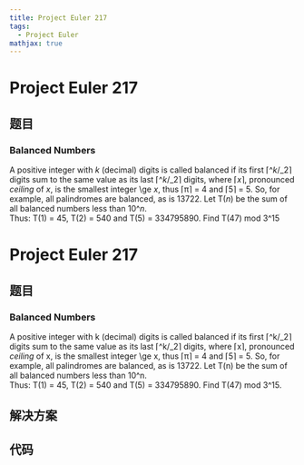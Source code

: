 ```yaml
---
title: Project Euler 217
tags:
  - Project Euler
mathjax: true
---
```

<escape><!-- more --></escape>
    
# Project Euler 217
## 题目
### Balanced Numbers


A positive integer with <var>k</var> (decimal) digits is called balanced if its first ⌈^<var>k</var>/_2⌉ digits sum to the same value as its last ⌈^<var>k</var>/_2⌉ digits, where ⌈<var>x</var>⌉, pronounced <span style="font-style:italic;">ceiling</span> of <var>x</var>, is the smallest integer \ge <var>x</var>, thus ⌈π⌉ = 4 and ⌈5⌉ = 5.
So, for example, all palindromes are balanced, as is 13722.
Let T(<var>n</var>) be the sum of all balanced numbers less than 10^<var>n</var>. <br />
Thus: T(1) = 45, T(2) = 540 and T(5) = 334795890. 
Find T(47) mod 3^15


# Project Euler 217
## 题目
### Balanced Numbers

A positive integer with k (decimal) digits is called balanced if its first ⌈^k/_2⌉ digits sum to the same value as its last ⌈^k/_2⌉ digits, where ⌈x⌉, pronounced <i>ceiling</i> of x, is the smallest integer \ge x, thus ⌈π⌉ = 4 and ⌈5⌉ = 5.
So, for example, all palindromes are balanced, as is 13722.
Let T(n) be the sum of all balanced numbers less than 10^n.<br>Thus: T(1) = 45, T(2) = 540 and T(5) = 334795890. 
Find T(47) mod 3^15.


## 解决方案


## 代码


